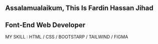  Assalamualaikum, This Is Fardin Hassan Jihad
 --------------------------------------------------------
 Font-End Web Developer
 --------------------------------------------------------
 MY SKILL : HTML / CSS / BOOTSTARP / TAILWIND / FIGMA

